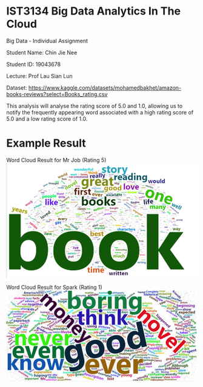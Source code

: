 # IST3134 Big Data Analytics In The Cloud
Big Data - Individual Assignment

Student Name: Chin Jie Nee

Student ID: 19043678

Lecture: Prof Lau Sian Lun

Dataset: https://www.kaggle.com/datasets/mohamedbakhet/amazon-books-reviews?select=Books_rating.csv

This analysis will analyse the rating score of 5.0 and 1.0, allowing us to notify the frequently appearing word associated with a high rating score of 5.0 and a low rating score of 1.0.

# Example Result

Word Cloud Result for Mr Job (Rating 5)
![Image](IST3134%20Assignment/Hive%20and%20MrJob/Wordcloud/Rplot_MrJob%20(Rating%205).png)


Word Cloud Result for Spark (Rating 1)
![Image](IST3134%20Assignment/Spark/Wordcloud/Rplot_spark%20(Rating%201).png)



